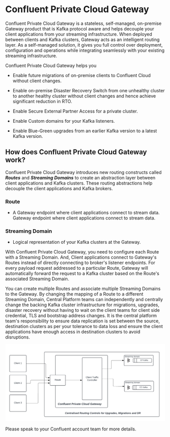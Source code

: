 # Confluent Private Cloud Gateway

Confluent Private Cloud Gateway is a stateless, self-managed, on-premise Gateway product that is Kafka protocol aware and helps decouple your client applications from your streaming infrastructure. When deployed between clients and Kafka clusters, Gateway acts as an intelligent routing layer. As a self-managed solution, it gives you full control over deployment, configuration and operations while integrating seamlessly with your existing streaming infrastructure.

Confluent Private Cloud Gateway helps you 


- Enable future migrations of on-premise clients to Confluent Cloud without client changes.

- Enable on-premise Disaster Recovery Switch from one unhealthy cluster to another healthy cluster without client changes and hence achieve significant reduction in RTO.

- Enable Secure External Partner Access for a private cluster.

- Enable Custom domains for your Kafka listeners.

- Enable Blue-Green upgrades from an earlier Kafka version to a latest Kafka version.


## How does Confluent Private Cloud Gateway work?

Confluent Private Cloud Gateway introduces new routing constructs called ***Routes*** and ***Streaming Domains*** to create an abstraction layer between client applications and Kafka clusters. These routing abstractions help decouple the client applications and Kafka brokers.

### Route
- A Gateway endpoint where client applications connect to stream data.
Gateway endpoint where client applications connect to stream data.

### Streaming Domain 
- Logical representation of your Kafka clusters at the Gateway.

With Confluent Private Cloud Gateway, you need to configure each Route with a Streaming Domain. And, Client applications connect to Gateway's Routes instead of directly connecting to broker's listener endpoints. For every payload request addressed to a particular Route, Gateway will automatically forward the request to a Kafka cluster based on the Route's associated Streaming Domain. 

You can create multiple Routes and associate multiple Streaming Domains to the Gateway. By changing the mapping of a Route to a different Streaming Domain, Central Platform teams can independently and centrally change the backing Kafka cluster infrastructure for migrations, upgrades, disaster recovery without having to wait on the client teams for client side credential, TLS and bootstrap address changes. It is the central platform team's responsibility to ensure data replication is set between the source, destination clusters as per your tolerance to data loss and ensure the client applications have enough access in destination clusters to avoid disruptions. 

<div align="center">
  <img src="assets/CPC-Gateway-Intro.png" alt="CPC Gateway Intro" width="600">
</div>



Please speak to your Confluent account team for more details.






